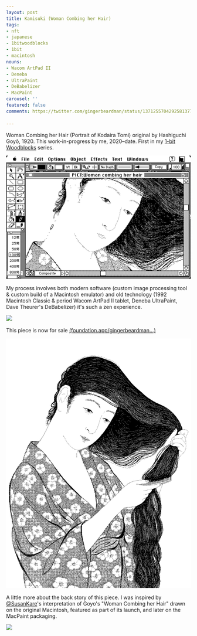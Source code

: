```yaml
---
layout: post
title: Kamisuki (Woman Combing her Hair)
tags:
- nft
- japanese
- 1bitwoodblocks
- 1bit
- macintosh
nouns:
- Wacom ArtPad II
- Deneba
- UltraPaint
- DeBabelizer
- MacPaint
carousel: ''
featured: false
comments: https://twitter.com/gingerbeardman/status/1371255704292581377

---
```

Woman Combing her Hair (Portrait of Kodaira Tomi) original by Hashiguchi Goyô, 1920. This work-in-progress by me, 2020–date. First in my [1-bit Woodblocks](/tag/1bitwoodblocks/) series.

![PNG](/images/posts/1bit-kamisuki-ultrapaint.png)

My process involves both modern software (custom image processing tool & custom build of a Macintosh emulator) and old technology (1992 Macintosh Classic & period Wacom ArtPad II tablet, Deneba UltraPaint, Dave Theurer's DeBabelizer) it's such a zen experience.

![](https://pbs.twimg.com/media/EwW7GeQWEAYXbGt.jpg)

This piece is now for sale [(foundation.app/gingerbeardman…)](https://foundation.app/gingerbeardman/1-bit-woodblock-kamisuki-7668)

![PNG](/images/posts/1bit-kamisuki.png)

A little more about the back story of this piece. I was inspired by [@SusanKare](https://twitter.com/SusanKare)'s interpretation of Goyo's "Woman Combing her Hair" drawn on the original Macintosh, featured as part of its launch, and later on the MacPaint packaging.

![](https://pbs.twimg.com/media/Ewlm3cmXIAAPAVV.jpg)